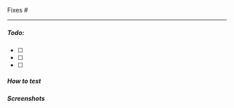 Fixes #<issue number>

--------

##### Todo:

- [ ] <task description>
- [ ] <task description>
- [ ] <task description>


##### How to test

<description>


##### Screenshots

<screenshots>
